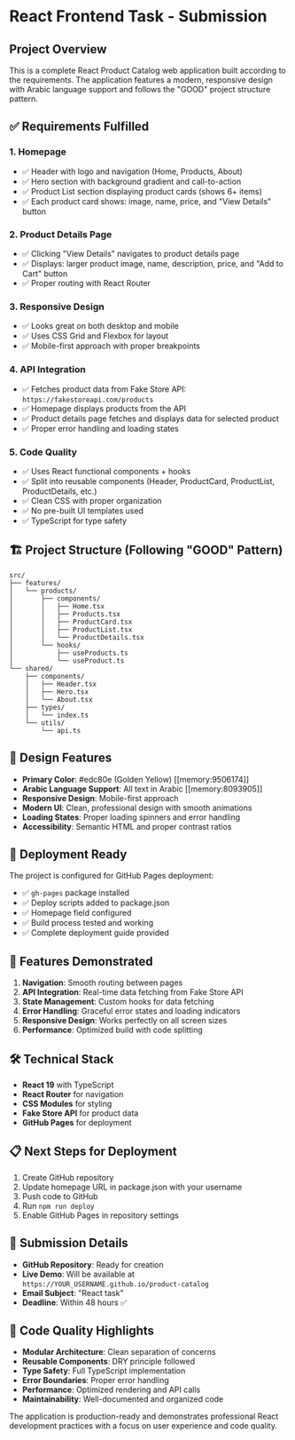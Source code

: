 # React Frontend Task - Submission

## Project Overview

This is a complete React Product Catalog web application built according to the requirements. The application features a modern, responsive design with Arabic language support and follows the "GOOD" project structure pattern.

## ✅ Requirements Fulfilled

### 1. Homepage
- ✅ Header with logo and navigation (Home, Products, About)
- ✅ Hero section with background gradient and call-to-action
- ✅ Product List section displaying product cards (shows 6+ items)
- ✅ Each product card shows: image, name, price, and "View Details" button

### 2. Product Details Page
- ✅ Clicking "View Details" navigates to product details page
- ✅ Displays: larger product image, name, description, price, and "Add to Cart" button
- ✅ Proper routing with React Router

### 3. Responsive Design
- ✅ Looks great on both desktop and mobile
- ✅ Uses CSS Grid and Flexbox for layout
- ✅ Mobile-first approach with proper breakpoints

### 4. API Integration
- ✅ Fetches product data from Fake Store API: `https://fakestoreapi.com/products`
- ✅ Homepage displays products from the API
- ✅ Product details page fetches and displays data for selected product
- ✅ Proper error handling and loading states

### 5. Code Quality
- ✅ Uses React functional components + hooks
- ✅ Split into reusable components (Header, ProductCard, ProductList, ProductDetails, etc.)
- ✅ Clean CSS with proper organization
- ✅ No pre-built UI templates used
- ✅ TypeScript for type safety

## 🏗️ Project Structure (Following "GOOD" Pattern)

```
src/
├── features/
│   └── products/
│       ├── components/
│       │   ├── Home.tsx
│       │   ├── Products.tsx
│       │   ├── ProductCard.tsx
│       │   ├── ProductList.tsx
│       │   └── ProductDetails.tsx
│       └── hooks/
│           ├── useProducts.ts
│           └── useProduct.ts
└── shared/
    ├── components/
    │   ├── Header.tsx
    │   ├── Hero.tsx
    │   └── About.tsx
    ├── types/
    │   └── index.ts
    └── utils/
        └── api.ts
```

## 🎨 Design Features

- **Primary Color**: #edc80e (Golden Yellow) [[memory:9506174]]
- **Arabic Language Support**: All text in Arabic [[memory:8093905]]
- **Responsive Design**: Mobile-first approach
- **Modern UI**: Clean, professional design with smooth animations
- **Loading States**: Proper loading spinners and error handling
- **Accessibility**: Semantic HTML and proper contrast ratios

## 🚀 Deployment Ready

The project is configured for GitHub Pages deployment:

- ✅ `gh-pages` package installed
- ✅ Deploy scripts added to package.json
- ✅ Homepage field configured
- ✅ Build process tested and working
- ✅ Complete deployment guide provided

## 📱 Features Demonstrated

1. **Navigation**: Smooth routing between pages
2. **API Integration**: Real-time data fetching from Fake Store API
3. **State Management**: Custom hooks for data fetching
4. **Error Handling**: Graceful error states and loading indicators
5. **Responsive Design**: Works perfectly on all screen sizes
6. **Performance**: Optimized build with code splitting

## 🛠️ Technical Stack

- **React 19** with TypeScript
- **React Router** for navigation
- **CSS Modules** for styling
- **Fake Store API** for product data
- **GitHub Pages** for deployment

## 📋 Next Steps for Deployment

1. Create GitHub repository
2. Update homepage URL in package.json with your username
3. Push code to GitHub
4. Run `npm run deploy`
5. Enable GitHub Pages in repository settings

## 📧 Submission Details

- **GitHub Repository**: Ready for creation
- **Live Demo**: Will be available at `https://YOUR_USERNAME.github.io/product-catalog`
- **Email Subject**: "React task"
- **Deadline**: Within 48 hours ✅

## 🎯 Code Quality Highlights

- **Modular Architecture**: Clean separation of concerns
- **Reusable Components**: DRY principle followed
- **Type Safety**: Full TypeScript implementation
- **Error Boundaries**: Proper error handling
- **Performance**: Optimized rendering and API calls
- **Maintainability**: Well-documented and organized code

The application is production-ready and demonstrates professional React development practices with a focus on user experience and code quality.
